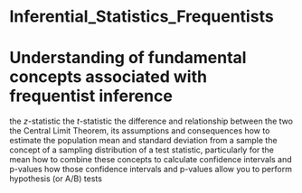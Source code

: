 # Inferential_Statistics_Frequentists
# Understanding of fundamental concepts associated with frequentist inference
the _z_-statistic
the _t_-statistic
the difference and relationship between the two
the Central Limit Theorem, its assumptions and consequences
how to estimate the population mean and standard deviation from a sample
the concept of a sampling distribution of a test statistic, particularly for the mean
how to combine these concepts to calculate confidence intervals and p-values
how those confidence intervals and p-values allow you to perform hypothesis (or A/B) tests
